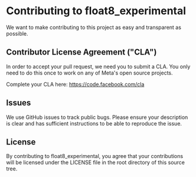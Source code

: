 # Contributing to float8_experimental
We want to make contributing to this project as easy and transparent as
possible.

## Contributor License Agreement ("CLA")
In order to accept your pull request, we need you to submit a CLA. You only need
to do this once to work on any of Meta's open source projects.

Complete your CLA here: <https://code.facebook.com/cla>

## Issues
We use GitHub issues to track public bugs. Please ensure your description is
clear and has sufficient instructions to be able to reproduce the issue.


## License
By contributing to float8_experimental, you agree that your contributions will be licensed
under the LICENSE file in the root directory of this source tree.
